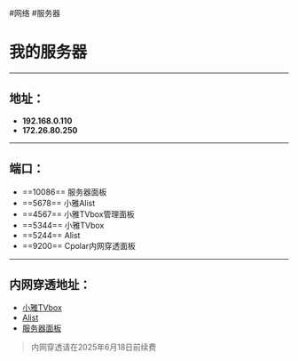 #网络 #服务器 
# 我的服务器
---
## 地址：
- **192.168.0.110**
- **172.26.80.250**
---
## 端口：
- ==10086== 服务器面板
- ==5678== 小雅Alist
- ==4567== 小雅TVbox管理面板
- ==5344== 小雅TVbox
- ==5244== Alist
- ==9200== Cpolar内网穿透面板
---
## 内网穿透地址：
- [小雅TVbox](https://sjh.cpolar.cn)
- [Alist](https://everett.cpolar.cn)
- [服务器面板](https://fwq.cpolar.top)

>内网穿透请在2025年6月18日前续费
